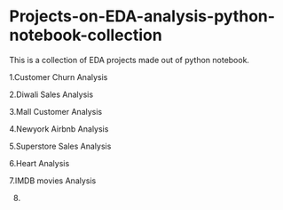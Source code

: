# Projects-on-EDA-analysis-python-notebook-collection
This is a collection of EDA projects made out of python notebook.

1.Customer Churn Analysis

2.Diwali Sales Analysis

3.Mall Customer Analysis

4.Newyork Airbnb Analysis

5.Superstore Sales Analysis

6.Heart Analysis

7.IMDB movies Analysis

8.
